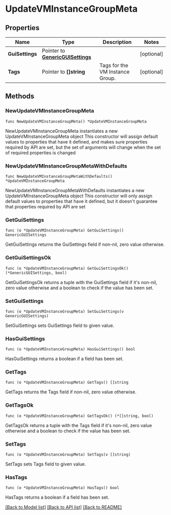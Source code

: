 # UpdateVMInstanceGroupMeta

## Properties

Name | Type | Description | Notes
------------ | ------------- | ------------- | -------------
**GuiSettings** | Pointer to [**GenericGUISettings**](GenericGUISettings.md) |  | [optional] 
**Tags** | Pointer to **[]string** | Tags for the VM Instance Group. | [optional] 

## Methods

### NewUpdateVMInstanceGroupMeta

`func NewUpdateVMInstanceGroupMeta() *UpdateVMInstanceGroupMeta`

NewUpdateVMInstanceGroupMeta instantiates a new UpdateVMInstanceGroupMeta object
This constructor will assign default values to properties that have it defined,
and makes sure properties required by API are set, but the set of arguments
will change when the set of required properties is changed

### NewUpdateVMInstanceGroupMetaWithDefaults

`func NewUpdateVMInstanceGroupMetaWithDefaults() *UpdateVMInstanceGroupMeta`

NewUpdateVMInstanceGroupMetaWithDefaults instantiates a new UpdateVMInstanceGroupMeta object
This constructor will only assign default values to properties that have it defined,
but it doesn't guarantee that properties required by API are set

### GetGuiSettings

`func (o *UpdateVMInstanceGroupMeta) GetGuiSettings() GenericGUISettings`

GetGuiSettings returns the GuiSettings field if non-nil, zero value otherwise.

### GetGuiSettingsOk

`func (o *UpdateVMInstanceGroupMeta) GetGuiSettingsOk() (*GenericGUISettings, bool)`

GetGuiSettingsOk returns a tuple with the GuiSettings field if it's non-nil, zero value otherwise
and a boolean to check if the value has been set.

### SetGuiSettings

`func (o *UpdateVMInstanceGroupMeta) SetGuiSettings(v GenericGUISettings)`

SetGuiSettings sets GuiSettings field to given value.

### HasGuiSettings

`func (o *UpdateVMInstanceGroupMeta) HasGuiSettings() bool`

HasGuiSettings returns a boolean if a field has been set.

### GetTags

`func (o *UpdateVMInstanceGroupMeta) GetTags() []string`

GetTags returns the Tags field if non-nil, zero value otherwise.

### GetTagsOk

`func (o *UpdateVMInstanceGroupMeta) GetTagsOk() (*[]string, bool)`

GetTagsOk returns a tuple with the Tags field if it's non-nil, zero value otherwise
and a boolean to check if the value has been set.

### SetTags

`func (o *UpdateVMInstanceGroupMeta) SetTags(v []string)`

SetTags sets Tags field to given value.

### HasTags

`func (o *UpdateVMInstanceGroupMeta) HasTags() bool`

HasTags returns a boolean if a field has been set.


[[Back to Model list]](../README.md#documentation-for-models) [[Back to API list]](../README.md#documentation-for-api-endpoints) [[Back to README]](../README.md)


